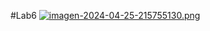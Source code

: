 #Lab6
[![imagen-2024-04-25-215755130.png](https://i.postimg.cc/Hxyvp9nr/imagen-2024-04-25-215755130.png)](https://postimg.cc/62BfcRdK)

